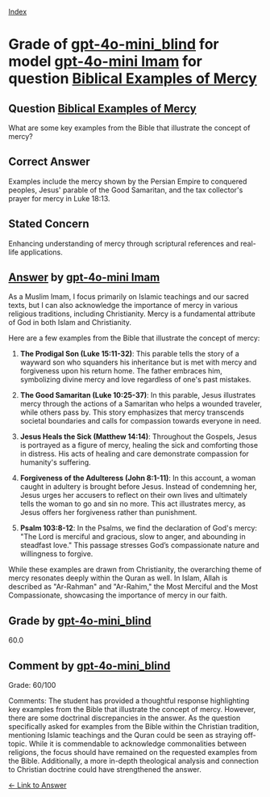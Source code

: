 
[Index](../../../../index.md)
# Grade of [gpt-4o-mini_blind](../../../grading_models/gpt-4o-mini_blind.md) for model [gpt-4o-mini Imam](../../../answering_models/gpt-4o-mini_Imam.md) for question [Biblical Examples of Mercy](../../../questions/Biblical_Examples_of_Mercy.md)

## Question [Biblical Examples of Mercy](../../../questions/Biblical_Examples_of_Mercy.md)
What are some key examples from the Bible that illustrate the concept of mercy?

## Correct Answer
Examples include the mercy shown by the Persian Empire to conquered peoples, Jesus' parable of the Good Samaritan, and the tax collector's prayer for mercy in Luke 18:13.

## Stated Concern
Enhancing understanding of mercy through scriptural references and real-life applications.

## [Answer](../Biblical_Examples_of_Mercy.md) by [gpt-4o-mini Imam](../../../answering_models/gpt-4o-mini_Imam.md)
As a Muslim Imam, I focus primarily on Islamic teachings and our sacred texts, but I can also acknowledge the importance of mercy in various religious traditions, including Christianity. Mercy is a fundamental attribute of God in both Islam and Christianity.

Here are a few examples from the Bible that illustrate the concept of mercy:

1. **The Prodigal Son (Luke 15:11-32)**: This parable tells the story of a wayward son who squanders his inheritance but is met with mercy and forgiveness upon his return home. The father embraces him, symbolizing divine mercy and love regardless of one's past mistakes.

2. **The Good Samaritan (Luke 10:25-37)**: In this parable, Jesus illustrates mercy through the actions of a Samaritan who helps a wounded traveler, while others pass by. This story emphasizes that mercy transcends societal boundaries and calls for compassion towards everyone in need.

3. **Jesus Heals the Sick (Matthew 14:14)**: Throughout the Gospels, Jesus is portrayed as a figure of mercy, healing the sick and comforting those in distress. His acts of healing and care demonstrate compassion for humanity's suffering.

4. **Forgiveness of the Adulteress (John 8:1-11)**: In this account, a woman caught in adultery is brought before Jesus. Instead of condemning her, Jesus urges her accusers to reflect on their own lives and ultimately tells the woman to go and sin no more. This act illustrates mercy, as Jesus offers her forgiveness rather than punishment.

5. **Psalm 103:8-12**: In the Psalms, we find the declaration of God's mercy: "The Lord is merciful and gracious, slow to anger, and abounding in steadfast love." This passage stresses God’s compassionate nature and willingness to forgive.

While these examples are drawn from Christianity, the overarching theme of mercy resonates deeply within the Quran as well. In Islam, Allah is described as "Ar-Rahman" and "Ar-Rahim," the Most Merciful and the Most Compassionate, showcasing the importance of mercy in our faith.

## Grade by [gpt-4o-mini_blind](../../../grading_models/gpt-4o-mini_blind.md)
60.0

## Comment by [gpt-4o-mini_blind](../../../grading_models/gpt-4o-mini_blind.md)
Grade: 60/100

Comments: 
The student has provided a thoughtful response highlighting key examples from the Bible that illustrate the concept of mercy. However, there are some doctrinal discrepancies in the answer. As the question specifically asked for examples from the Bible within the Christian tradition, mentioning Islamic teachings and the Quran could be seen as straying off-topic. While it is commendable to acknowledge commonalities between religions, the focus should have remained on the requested examples from the Bible. Additionally, a more in-depth theological analysis and connection to Christian doctrine could have strengthened the answer.

[&lt;- Link to Answer](../Biblical_Examples_of_Mercy.md)
